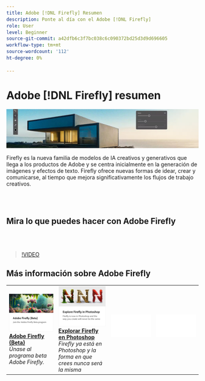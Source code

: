```yaml
---
title: Adobe [!DNL Firefly] Resumen
description: Ponte al día con el Adobe [!DNL Firefly]
role: User
level: Beginner
source-git-commit: a42dfb6c3f7bc038c6c090372bd25d3d9d696605
workflow-type: tm+mt
source-wordcount: '112'
ht-degree: 0%

---
```


# Adobe [!DNL Firefly] resumen

![Imagen de Firefly Hero](../assets/firefly.png)

Firefly es la nueva familia de modelos de IA creativos y generativos que llega a los productos de Adobe y se centra inicialmente en la generación de imágenes y efectos de texto. Firefly ofrece nuevas formas de idear, crear y comunicarse, al tiempo que mejora significativamente los flujos de trabajo creativos.

<br> 

## Mira lo que puedes hacer con Adobe Firefly

<br> 

>[!VIDEO](https://video.tv.adobe.com/v/3416970t1?quality=12&learn=on&hidetitle=true)

## Más información sobre Adobe Firefly

<table>
<tr>
   <td>
      <a href="https://firefly.adobe.com/" {target="_blank" }>
         <img alt="Adobe Firefly (Beta)" src="../assets/firefly-beta.png" />
      </a>
      <div>
      <a href="https://firefly.adobe.com/" {target="_blank" }><strong>Adobe Firefly (Beta)</strong></a>
      </div>
      <em>Únase al programa beta Adobe Firefly.</em>
      <br>
  </td>
  <td>
      <a href="https://www.adobe.com/sensei/generative-ai/firefly.html" {target="_blank" }>
         <img alt="Explorar Firefly en Photoshop" src="../assets/firefly-photoshop.png" />
      </a>
      <div>
      <a href="https://www.adobe.com/sensei/generative-ai/firefly.html" {target="_blank" }><strong>Explorar Firefly en Photoshop</strong></a>
      </div>
      <em>Firefly ya está en Photoshop y la forma en que crees nunca será la misma</em>
      <br>
  </td>
  <td>
    <img alt="Separador" src="../assets/Whitespacer.png" />
    <div>
    <br>
  </td>
  <td>
    <img alt="Separador" src="../assets/Whitespacer.png" />
    <div>
    <br>
  </td>
</tr>
</table>
